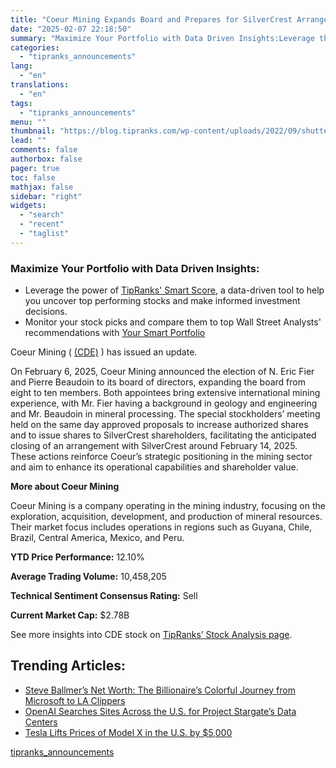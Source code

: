 ```yaml
---
title: "Coeur Mining Expands Board and Prepares for SilverCrest Arrangement"
date: "2025-02-07 22:18:50"
summary: "Maximize Your Portfolio with Data Driven Insights:Leverage the power of TipRanks' Smart Score, a data-driven tool to help you uncover top performing stocks and make informed investment decisions. Monitor your stock picks and compare them to top Wall Street Analysts' recommendations with Your Smart PortfolioCoeur Mining ( (CDE) ) has..."
categories:
  - "tipranks_announcements"
lang:
  - "en"
translations:
  - "en"
tags:
  - "tipranks_announcements"
menu: ""
thumbnail: "https://blog.tipranks.com/wp-content/uploads/2022/09/shutterstock_2003804756-1-750x406.jpg"
lead: ""
comments: false
authorbox: false
pager: true
toc: false
mathjax: false
sidebar: "right"
widgets:
  - "search"
  - "recent"
  - "taglist"
---
```


### Maximize Your Portfolio with Data Driven Insights:

* Leverage the power of [TipRanks' Smart Score](https://www.tipranks.com/screener/top-smart-score-stocks), a data-driven tool to help you uncover top performing stocks and make informed investment decisions.
* Monitor your stock picks and compare them to top Wall Street Analysts' recommendations with  [Your Smart Portfolio](https://www.tipranks.com/smart-portfolio/holdings)

Coeur Mining ( [(CDE)](https://www.tipranks.com/stocks/cde) ) has issued an update.

On February 6, 2025, Coeur Mining announced the election of N. Eric Fier and Pierre Beaudoin to its board of directors, expanding the board from eight to ten members. Both appointees bring extensive international mining experience, with Mr. Fier having a background in geology and engineering and Mr. Beaudoin in mineral processing. The special stockholders’ meeting held on the same day approved proposals to increase authorized shares and to issue shares to SilverCrest shareholders, facilitating the anticipated closing of an arrangement with SilverCrest around February 14, 2025. These actions reinforce Coeur’s strategic positioning in the mining sector and aim to enhance its operational capabilities and shareholder value.

**More about Coeur Mining**

Coeur Mining is a company operating in the mining industry, focusing on the exploration, acquisition, development, and production of mineral resources. Their market focus includes operations in regions such as Guyana, Chile, Brazil, Central America, Mexico, and Peru.

**YTD Price Performance:** 12.10%

**Average Trading Volume:** 10,458,205

**Technical Sentiment Consensus Rating:** Sell

**Current Market Cap:** $2.78B

See more insights into CDE stock on [TipRanks’ Stock Analysis page](https://www.tipranks.com/stocks/cde/stock-analysis).

Trending Articles:
------------------

* [Steve Ballmer’s Net Worth: The Billionaire’s Colorful Journey from Microsoft to LA Clippers](https://www.tipranks.com/news/steve-ballmers-net-worth-the-billionaires-colorful-journey-from-microsoft-to-la-clippers)
* [OpenAI Searches Sites Across the U.S. for Project Stargate’s Data Centers](https://www.tipranks.com/news/openai-searches-sites-across-the-u-s-for-project-stargates-data-centers)
* [Tesla Lifts Prices of Model X in the U.S. by $5,000](https://www.tipranks.com/news/tesla-lifts-prices-of-model-x-in-the-u-s-by-5000)

[tipranks_announcements](https://www.tipranks.com/news/company-announcements/coeur-mining-expands-board-and-prepares-for-silvercrest-arrangement)
